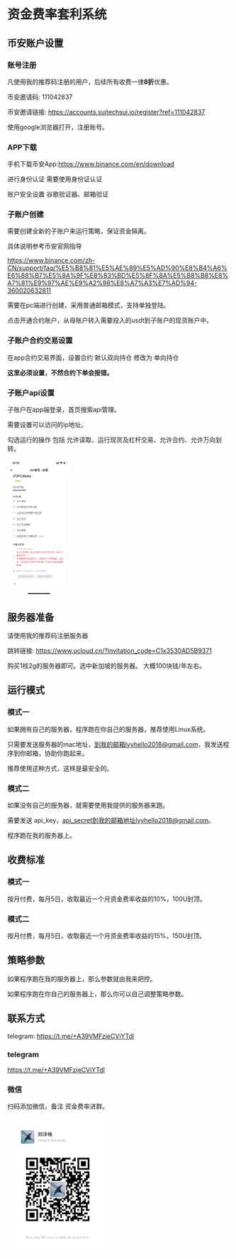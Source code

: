# 资金费率套利系统
## 币安账户设置

### 账号注册

凡使用我的推荐码注册的用户，后续所有收费一律**8折**优惠。

币安邀请码: 111042837

币安邀请链接:  https://accounts.suitechsui.io/register?ref=111042837

使用google浏览器打开，注册账号。

### APP下载

手机下载币安App:https://www.binance.com/en/download

进行身份认证 需要使用身份证认证

账户安全设置 谷歌验证器、邮箱验证



### 子账户创建

需要创建全新的子账户来运行策略，保证资金隔离。

具体说明参考币安官网指导 

https://www.binance.com/zh-CN/support/faq/%E5%B8%81%E5%AE%89%E5%AD%90%E8%B4%A6%E6%88%B7%E5%8A%9F%E8%83%BD%E5%8F%8A%E5%B8%B8%E8%A7%81%E9%97%AE%E9%A2%98%E8%A7%A3%E7%AD%94-360020632811

需要在pc端进行创建，采用普通邮箱模式，支持单独登陆。

点击开通合约账户，从母账户转入需要投入的usdt到子账户的现货账户中。



### 子账户合约交易设置

在app合约交易界面，设置合约  默认双向持仓 修改为 单向持仓 

**这里必须设置，不然合约下单会报错。**



### 子账户api设置

子账户在app端登录，首页搜索api管理。

需要设置可以访问的ip地址。

勾选运行的操作 包括 允许读取、运行现货及杠杆交易、允许合约、允许万向划转。



<img src="image/image-20240221214603727.png" alt="image-20240221214603727" style="zoom:30%;" />



## 服务器准备

请使用我的推荐码注册服务器

跳转链接: https://www.ucloud.cn/?invitation_code=C1x3530AD5B9371

购买1核2g的服务器即可。选中新加坡的服务器。 大概100块钱/年左右。



## 运行模式

### 模式一

如果拥有自己的服务器，程序跑在你自己的服务器，推荐使用Linux系统。

只需要发送服务器的mac地址，到我的邮箱lyyhello2018@gmail.com，我发送程序到你邮箱，协助你跑起来。

推荐使用这种方式，这样是最安全的。



### 模式二

如果没有自己的服务器，就需要使用我提供的服务器来跑。

需要发送 api_key，api_secret到我的邮箱地址lyyhello2018@gmail.com。

程序跑在我的服务器上。



## 收费标准

### 模式一

按月付费，每月5日，收取最近一个月资金费率收益的10%，100U封顶。



### 模式二

按月付费，每月5日，收取最近一个月资金费率收益的15%，150U封顶。



## 策略参数

如果程序跑在我的服务器上，那么参数就由我来把控。

如果程序跑在你自己的服务器上，那么你可以自己调整策略参数。



## 联系方式
telegram: https://t.me/+A39VMFzjeCViYTdl



### telegram

https://t.me/+A39VMFzjeCViYTdl



### 微信

扫码添加微信，备注 资金费率进群。

<img src="image/image-20240221215304418.png" alt="image-20240221215304418" style="zoom:30%;" />
